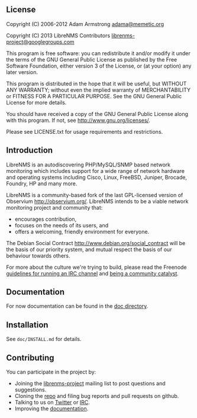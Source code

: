 License
-------

Copyright (C) 2006-2012 Adam Armstrong <adama@memetic.org>

Copyright (C) 2013 LibreNMS Contributors <librenms-project@googlegroups.com>

 This program is free software: you can redistribute it and/or modify
 it under the terms of the GNU General Public License as published by
 the Free Software Foundation, either version 3 of the License, or
 (at your option) any later version.

 This program is distributed in the hope that it will be useful,
 but WITHOUT ANY WARRANTY; without even the implied warranty of
 MERCHANTABILITY or FITNESS FOR A PARTICULAR PURPOSE.  See the
 GNU General Public License for more details.

 You should have received a copy of the GNU General Public License
 along with this program.  If not, see <http://www.gnu.org/licenses/>.

Please see LICENSE.txt for usage requirements and restrictions.


Introduction
------------

LibreNMS is an autodiscovering PHP/MySQL/SNMP based network monitoring
which includes support for a wide range of network hardware and operating
systems including Cisco, Linux, FreeBSD, Juniper, Brocade, Foundry, HP and
many more.

LibreNMS is a community-based fork of the last GPL-licensed version of
Observium <http://observium.org/>.  LibreNMS intends to be a viable network
monitoring project and community that:
- encourages contribution,
- focuses on the needs of its users, and
- offers a welcoming, friendly environment for everyone.

The Debian Social Contract <http://www.debian.org/social_contract> will be
the basis of our priority system, and mutual respect the basis of our
behaviour towards others.

For more about the culture we're trying to build, please read the Freenode
[guidelines for running an IRC channel][6] and [being a community
catalyst][7].


Documentation
-------------

For now documentation can be found in the [doc directory][5].


Installation
------------

See `doc/INSTALL.md` for details.


Contributing
------------

You can participate in the project by:
- Joining the [librenms-project][1] mailing list to post questions and
  suggestions.
- Cloning the [repo][2] and filing bug reports and pull requests on github.
- Talking to us on [Twitter][3] or [IRC][4].
- Improving the [documentation][5].

[1]: https://groups.google.com/forum/#!forum/librenms-project "LibreNMS"
[2]: https://github.com/librenms/librenms "Main LibreNMS GitHub repo"
[3]: https://twitter.com/librenms "@LibreNMS on Twitter"
[4]: irc://irc.freenode.net/##librenms "LibreNMS IRC channel"
[5]: https://github.com/librenms/librenms/tree/master/doc/
[6]: http://freenode.net/channel_guidelines.shtml "Freenode channel guidelines"
[7]: http://freenode.net/catalysts.shtml "Freenode community catalysts"

